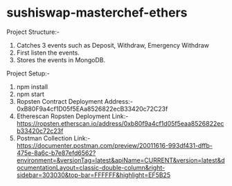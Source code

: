 # sushiswap-masterchef-ethers

Project Structure:-

1. Catches 3 events such as Deposit, Withdraw, Emergency Withdraw
2. First listen the events.
3. Stores the events in MongoDB.

Project Setup:-

1. npm install
2. npm start
3. Ropsten Contract Deployment Address:- 0xB80F9a4cf1D05f5EAa8526822ecB33420c72C23f 
4. Etherescan Ropsten Deployment Link:- https://ropsten.etherscan.io/address/0xb80f9a4cf1d05f5eaa8526822ecb33420c72c23f
5. Postman Collection Link:- https://documenter.postman.com/preview/20011616-993df431-dffb-475e-8a6c-b7e87efd6562?environment=&versionTag=latest&apiName=CURRENT&version=latest&documentationLayout=classic-double-column&right-sidebar=303030&top-bar=FFFFFF&highlight=EF5B25

